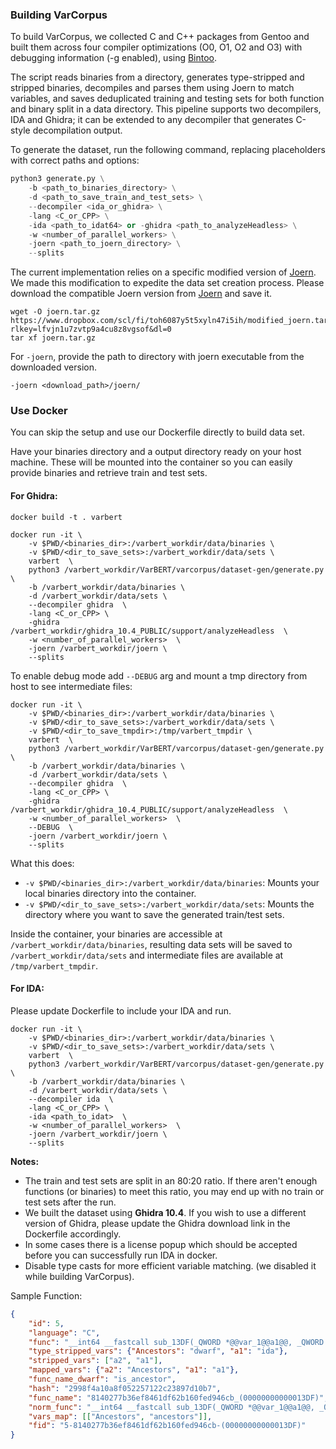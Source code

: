 ### Building VarCorpus

To build VarCorpus, we collected C and C++ packages from Gentoo and built them across four compiler optimizations (O0, O1, O2 and O3) with debugging information (-g enabled), using [Bintoo](https://github.com/sefcom/bintoo).

The script reads binaries from a directory, generates type-stripped and stripped binaries, decompiles and parses them using Joern to match variables, and saves deduplicated training and testing sets for both function and binary split in a data directory. This pipeline supports two decompilers, IDA and Ghidra; it can be extended to any decompiler that generates C-style decompilation output.

To generate the dataset, run the following command, replacing placeholders with correct paths and options:

```python
python3 generate.py \
    -b <path_to_binaries_directory> \
    -d <path_to_save_train_and_test_sets> \
    --decompiler <ida_or_ghidra> \
    -lang <C_or_CPP> \
    -ida <path_to_idat64> or -ghidra <path_to_analyzeHeadless> \
    -w <number_of_parallel_workers> \
    -joern <path_to_joern_directory> \
    --splits
```

The current implementation relies on a specific modified version of [Joern](https://github.com/joernio/joern). We made this modification to expedite the data set creation process. Please download the compatible Joern version from [Joern](https://www.dropbox.com/scl/fi/toh6087y5t5xyln47i5ih/modified_joern.tar.gz?rlkey=lfvjn1u7zvtp9a4cu8z8vgsof&dl=0) and save it. 

```
wget -O joern.tar.gz https://www.dropbox.com/scl/fi/toh6087y5t5xyln47i5ih/modified_joern.tar.gz?rlkey=lfvjn1u7zvtp9a4cu8z8vgsof&dl=0
tar xf joern.tar.gz
```

For `-joern`, provide the path to directory with joern executable from the downloaded version.
```
-joern <download_path>/joern/
```

### Use Docker

You can skip the setup and use our Dockerfile directly to build data set. 

Have your binaries directory and a output directory ready on your host machine. These will be mounted into the container so you can easily provide binaries and retrieve train and test sets.

####  For Ghidra:

```
docker build -t . varbert 

docker run -it \
    -v $PWD/<binaries_dir>:/varbert_workdir/data/binaries \
    -v $PWD/<dir_to_save_sets>:/varbert_workdir/data/sets \
    varbert  \
    python3 /varbert_workdir/VarBERT/varcorpus/dataset-gen/generate.py \
    -b /varbert_workdir/data/binaries \
    -d /varbert_workdir/data/sets \
    --decompiler ghidra  \
    -lang <C_or_CPP> \
    -ghidra /varbert_workdir/ghidra_10.4_PUBLIC/support/analyzeHeadless  \
    -w <number_of_parallel_workers>  \
    -joern /varbert_workdir/joern \
    --splits
```

To enable debug mode add `--DEBUG` arg and mount a tmp directory from host to see intermediate files:

```
docker run -it \
    -v $PWD/<binaries_dir>:/varbert_workdir/data/binaries \
    -v $PWD/<dir_to_save_sets>:/varbert_workdir/data/sets \
    -v $PWD/<dir_to_save_tmpdir>:/tmp/varbert_tmpdir \
    varbert  \
    python3 /varbert_workdir/VarBERT/varcorpus/dataset-gen/generate.py \
    -b /varbert_workdir/data/binaries \
    -d /varbert_workdir/data/sets \
    --decompiler ghidra  \
    -lang <C_or_CPP> \
    -ghidra /varbert_workdir/ghidra_10.4_PUBLIC/support/analyzeHeadless  \
    -w <number_of_parallel_workers>  \
    --DEBUG  \
    -joern /varbert_workdir/joern \
    --splits
```

What this does:

-  `-v $PWD/<binaries_dir>:/varbert_workdir/data/binaries`: Mounts your local binaries directory into the container.
-  `-v $PWD/<dir_to_save_sets>:/varbert_workdir/data/sets`: Mounts the directory where you want to save the generated train/test sets.

Inside the container, your binaries are accessible at `/varbert_workdir/data/binaries`, resulting data sets will be saved to `/varbert_workdir/data/sets` and intermediate files are available at `/tmp/varbert_tmpdir`.



#### For IDA:

Please update Dockerfile to include your IDA and run. 

```
docker run -it \
    -v $PWD/<binaries_dir>:/varbert_workdir/data/binaries \
    -v $PWD/<dir_to_save_sets>:/varbert_workdir/data/sets \
    varbert  \
    python3 /varbert_workdir/VarBERT/varcorpus/dataset-gen/generate.py \
    -b /varbert_workdir/data/binaries \
    -d /varbert_workdir/data/sets \
    --decompiler ida  \
    -lang <C_or_CPP> \
    -ida <path_to_idat>  \
    -w <number_of_parallel_workers>  \
    -joern /varbert_workdir/joern \
    --splits
```


**Notes:**

- The train and test sets are split in an 80:20 ratio. If there aren't enough functions (or binaries) to meet this ratio, you may end up with no train or test sets after the run.
- We built the dataset using **Ghidra 10.4**. If you wish to use a different version of Ghidra, please update the Ghidra download link in the Dockerfile accordingly.
- In some cases there is a license popup which should be accepted before you can successfully run IDA in docker.
- Disable type casts for more efficient variable matching. (we disabled it while building VarCorpus).


Sample Function:
```json
{   
    "id": 5,
    "language": "C",
    "func": "__int64 __fastcall sub_13DF(_QWORD *@@var_1@@a1@@, _QWORD *@@var_0@@Ancestors@@)\n{\n  while ( @@var_0@@Ancestors@@ )\n  {\n    if ( @@var_0@@Ancestors@@[1] == @@var_1@@a1@@[1] && @@var_0@@Ancestors@@[2] == *@@var_1@@a1@@ )\n      return 1LL;\n    @@var_0@@Ancestors@@ = *@@var_0@@Ancestors@@;\n  }\n  return 0LL;\n}",
    "type_stripped_vars": {"Ancestors": "dwarf", "a1": "ida"},
    "stripped_vars": ["a2", "a1"],
    "mapped_vars": {"a2": "Ancestors", "a1": "a1"},
    "func_name_dwarf": "is_ancestor",
    "hash": "2998f4a10a8f052257122c23897d10b7",     
    "func_name": "8140277b36ef8461df62b160fed946cb_(00000000000013DF)",
    "norm_func": "__int64 __fastcall sub_13DF(_QWORD *@@var_1@@a1@@, _QWORD *@@var_0@@ancestors@@)\n{\n  while ( @@var_0@@ancestors@@ )\n  {\n    if ( @@var_0@@ancestors@@[1] == @@var_1@@a1@@[1] && @@var_0@@ancestors@@[2] == *@@var_1@@a1@@ )\n      return 1LL;\n    @@var_0@@ancestors@@ = *@@var_0@@ancestors@@;\n  }\n  return 0LL;\n}",
    "vars_map": [["Ancestors", "ancestors"]], 
    "fid": "5-8140277b36ef8461df62b160fed946cb-(00000000000013DF)"
}
```
